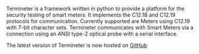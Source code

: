 Termineter is a framework written in python to provide a platform for the security testing of smart meters.  It implements the C12.18 and C12.19 protocols for communication.  Currently supported are Meters using C12.19 with 7-bit character sets.  Termineter communicates with Smart Meters via a connection using an ANSI type-2 optical probe with a serial interface.

The latest version of Termineter is now hosted on [GitHub](https://github.com/securestate/termineter)